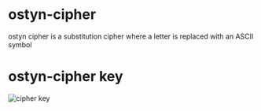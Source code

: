 # ostyn-cipher
ostyn cipher is a substitution cipher where a letter is replaced with an ASCII symbol 

# ostyn-cipher key
![cipher key](https://cdn.discordapp.com/attachments/885266966166765611/917346558100529202/ascipher.jpg)
